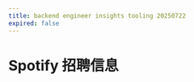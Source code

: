 ```yaml
---
title: backend engineer insights tooling 20250722
expired: false
---
```


# Spotify 招聘信息

<JobPostingTable job-posting-json-path="spotify/data/backend-engineer-insights-tooling-20250722.json" />

